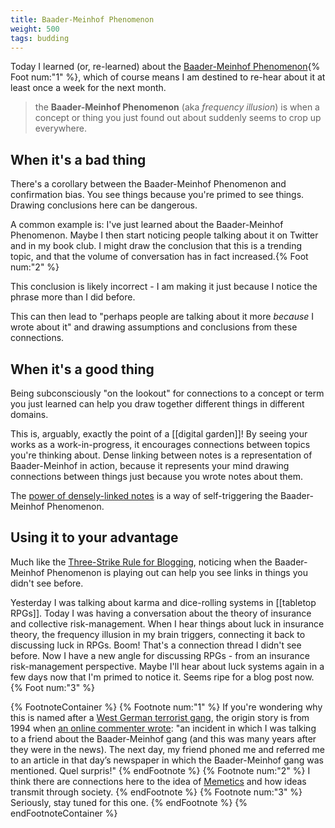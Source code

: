 ```yaml
---
title: Baader-Meinhof Phenomenon
weight: 500
tags: budding
---
```


Today I learned (or, re-learned) about the [Baader-Meinhof Phenomenon](https://en.wikipedia.org/wiki/Frequency_illusion){% Foot num:"1" %}, which of course means I am destined to re-hear about it at least once a week for the next month.

> the **Baader-Meinhof Phenomenon** (aka *frequency illusion*) is when a concept or thing you just found out about suddenly seems to crop up everywhere.

## When it's a bad thing

There's a corollary between the Baader-Meinhof Phenomenon and confirmation bias. You see things because you're primed to see things. Drawing conclusions here can be dangerous.

A common example is: I've just learned about the Baader-Meinhof Phenomenon. Maybe I then start noticing people talking about it on Twitter and in my book club. I might draw the conclusion that this is a trending topic, and that the volume of conversation has in fact increased.{% Foot num:"2" %}

This conclusion is likely incorrect - I am making it just because I notice the phrase more than I did before.

This can then lead to "perhaps people are talking about it more *because* I wrote about it" and drawing assumptions and conclusions from these connections.

## When it's a good thing

Being subconsciously "on the lookout" for connections to a concept or term you just learned can help you draw together different things in different domains.

This is, arguably, exactly the point of a [[digital garden]]! By seeing your works as a work-in-progress, it encourages connections between topics you're thinking about. Dense linking between notes is a representation of Baader-Meinhof in action, because it represents your mind drawing connections between things just because you wrote notes about them.

The [power of densely-linked notes](https://notes.andymatuschak.org/z2HUE4ABbQjUNjrNemvkTCsLa1LPDRuwh1tXC) is a way of self-triggering the Baader-Meinhof Phenomenon.

## Using it to your advantage

Much like the [Three-Strike Rule for Blogging](https://www.swyx.io/three-strikes/), noticing when the Baader-Meinhof Phenomenon is playing out can help you see links in things you didn't see before.

Yesterday I was talking about karma and dice-rolling systems in [[tabletop RPGs]]. Today I was having a conversation about the theory of insurance and collective risk-management. When I hear things about luck in insurance theory, the frequency illusion in my brain triggers, connecting it back to discussing luck in RPGs. Boom! That's a connection thread I didn't see before. Now I have a new angle for discussing RPGs - from an insurance risk-management perspective. Maybe I'll hear about luck systems again in a few days now that I'm primed to notice it. Seems ripe for a blog post now.{% Foot num:"3" %}

{% FootnoteContainer %}
    {% Footnote num:"1" %}
        If you're wondering why this is named after a <a href="https://en.wikipedia.org/wiki/Red_Army_Faction">West German terrorist gang</a>, the origin story is from 1994 when <a href="https://www.twincities.com/2007/02/23/the-baader-meinhof-phenomenon-or-the-joy-of-juxtaposition-responsorial-23-23-23-23-23-23-23-23-23-23-23-23-23-23-23-23-23-23-23-23-23-23-23/">an online commenter wrote</a>: "an incident in which I was talking to a friend about the Baader-Meinhof gang (and this was many years after they were in the news). The next day, my friend phoned me and referred me to an article in that day’s newspaper in which the Baader-Meinhof gang was mentioned. Quel surpris!" 
    {% endFootnote %}
    {% Footnote num:"2" %}
        I think there are connections here to the idea of <a href="https://en.wikipedia.org/wiki/Memetics">Memetics</a> and how ideas transmit through society.
    {% endFootnote %}
    {% Footnote num:"3" %}
        Seriously, stay tuned for this one.
    {% endFootnote %}
{% endFootnoteContainer %}



